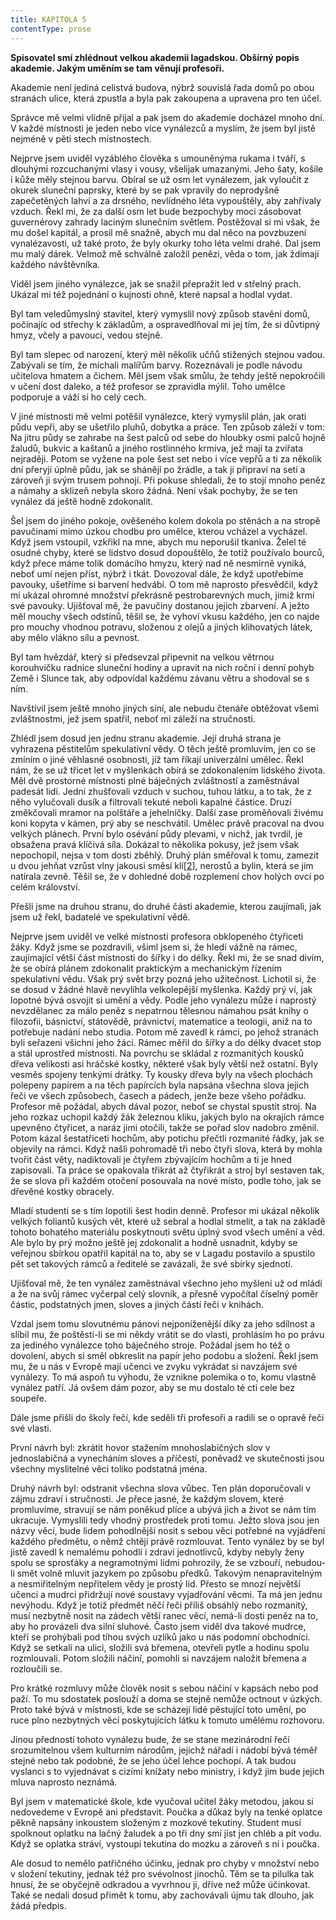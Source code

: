 ```yaml
---
title: KAPITOLA 5
contentType: prose
---
```


**Spisovatel smí zhlédnout velkou akademii lagadskou. Obšírný popis akademie. Jakým uměním se tam věnují profesoři.**

Akademie není jediná celistvá budova, nýbrž souvislá řada domů po obou stranách ulice, která zpustla a byla pak zakoupena a upravena pro ten účel.

Správce mě velmi vlídně přijal a pak jsem do akademie docházel mnoho dní. V každé místnosti je jeden nebo více vynálezců a myslím, že jsem byl jistě nejméně v pěti stech místnostech.

Nejprve jsem uviděl vyzáblého člověka s umouněnýma rukama i tváří, s dlouhými rozcuchanými vlasy i vousy, všelijak umazanými. Jeho šaty, košile i kůže měly stejnou barvu. Obíral se už osm let vynálezem, jak vyloučit z okurek sluneční paprsky, které by se pak vpravily do neprodyšně zapečetěných lahví a za drsného, nevlídného léta vypouštěly, aby zahřívaly vzduch. Řekl mi, že za další osm let bude bezpochyby moci zásobovat guvernérovy zahrady laciným slunečním světlem. Postěžoval si mi však, že mu došel kapitál, a prosil mě snažně, abych mu dal něco na povzbuzení vynalézavosti, už také proto, že byly okurky toho léta velmi drahé. Dal jsem mu malý dárek. Velmož mě schválně založil penězi, věda o tom, jak ždímají každého návštěvníka.

Viděl jsem jiného vynálezce, jak se snažil přepražit led v střelný prach. Ukázal mi též pojednání o kujnosti ohně, které napsal a hodlal vydat.

Byl tam veledůmyslný stavitel, který vymyslil nový způsob stavění domů, počínajíc od střechy k základům, a ospravedlňoval mi jej tím, že si důvtipný hmyz, včely a pavouci, vedou stejně.

Byl tam slepec od narození, který měl několik učňů stižených stejnou vadou. Zabývali se tím, že míchali malířům barvy. Rozeznávali je podle návodu učitelova hmatem a čichem. Měl jsem však smůlu, že tehdy ještě nepokročili v učení dost daleko, a též profesor se zpravidla mýlil. Toho umělce podporuje a váží si ho celý cech.

V jiné místnosti mě velmi potěšil vynálezce, který vymyslil plán, jak orati půdu vepři, aby se ušetřilo pluhů, dobytka a práce. Ten způsob záleží v tom: Na jitru půdy se zahrabe na šest palců od sebe do hloubky osmi palců hojně žaludů, bukvic a kaštanů a jiného rostlinného krmiva, jež mají ta zvířata nejraději. Potom se vyžene na pole šest set nebo i více vepřů a ti za několik dní přeryjí úplně půdu, jak se shánějí po žrádle, a tak ji připraví na setí a zároveň ji svým trusem pohnojí. Při pokuse shledali, že to stojí mnoho peněz a námahy a sklizeň nebyla skoro žádná. Není však pochyby, že se ten vynález dá ještě hodně zdokonalit.

Šel jsem do jiného pokoje, ověšeného kolem dokola po stěnách a na stropě pavučinami mimo úzkou chodbu pro umělce, kterou vcházel a vycházel. Když jsem vstoupil, vzkřikl na mne, abych mu neporušil tkaniva. Želel té osudné chyby, které se lidstvo dosud dopouštělo, že totiž používalo bourců, když přece máme tolik domácího hmyzu, který nad ně nesmírně vyniká, neboť umí nejen příst, nýbrž i tkát. Dovozoval dále, že když upotřebíme pavouky, ušetříme si barvení hedvábí. O tom mě naprosto přesvědčil, když mi ukázal ohromné množství překrásně pestrobarevných much, jimiž krmí své pavouky. Ujišťoval mě, že pavučiny dostanou jejich zbarvení. A ježto měl mouchy všech odstínů, těšil se, že vyhoví vkusu každého, jen co najde pro mouchy vhodnou potravu, složenou z olejů a jiných klihovatých látek, aby mělo vlákno sílu a pevnost.

Byl tam hvězdář, který si předsevzal připevnit na velkou větrnou korouhvičku radnice sluneční hodiny a upravit na nich roční i denní pohyb Země i Slunce tak, aby odpovídal každému závanu větru a shodoval se s ním.

Navštívil jsem ještě mnoho jiných síní, ale nebudu čtenáře obtěžovat všemi zvláštnostmi, jež jsem spatřil, neboť mi záleží na stručnosti.

Zhlédl jsem dosud jen jednu stranu akademie. Její druhá strana je vyhrazena pěstitelům spekulativní vědy. O těch ještě promluvím, jen co se zmíním o jiné věhlasné osobnosti, jíž tam říkají univerzální umělec. Řekl nám, že se už třicet let v myšlenkách obírá se zdokonalením lidského života. Měl dvě prostorné místnosti plné báječných zvláštností a zaměstnával padesát lidí. Jedni zhušťovali vzduch v suchou, tuhou látku, a to tak, že z něho vylučovali dusík a filtrovali tekuté neboli kapalné částice. Druzí změkčovali mramor na polštáře a jehelníčky. Další zase proměňovali živému koni kopyta v kámen, prý aby se neschvátil. Umělec právě pracoval na dvou velkých plánech. První bylo osévání půdy plevami, v nichž, jak tvrdil, je obsažena pravá klíčivá síla. Dokázal to několika pokusy, jež jsem však nepochopil, nejsa v tom dosti zběhlý. Druhý plán směřoval k tomu, zamezit u dvou jehňat vzrůst vlny jakousi směsí klí[\[2\]](./resources/undefined), nerostů a bylin, která se jim natírala zevně. Těšil se, že v dohledné době rozplemení chov holých ovcí po celém království.

Přešli jsme na druhou stranu, do druhé části akademie, kterou zaujímali, jak jsem už řekl, badatelé ve spekulativní vědě.

Nejprve jsem uviděl ve velké místnosti profesora obklopeného čtyřiceti žáky. Když jsme se pozdravili, všiml jsem si, že hledí vážně na rámec, zaujímající větší část místnosti do šířky i do délky. Řekl mi, že se snad divím, že se obírá plánem zdokonalit praktickým a mechanickým řízením spekulativní vědu. Však prý svět brzy pozná jeho užitečnost. Lichotil si, že se dosud v žádné hlavě nevylíhla velkolepější myšlenka. Každý prý ví, jak lopotné bývá osvojit si umění a vědy. Podle jeho vynálezu může i naprostý nevzdělanec za málo peněz s nepatrnou tělesnou námahou psát knihy o filozofii, básnictví, státovědě, právnictví, matematice a teologii, aniž na to potřebuje nadání nebo studia. Potom mě zavedl k rámci, po jehož stranách byli seřazeni všichni jeho žáci. Rámec měřil do šířky a do délky dvacet stop a stál uprostřed místnosti. Na povrchu se skládal z rozmanitých kousků dřeva velikosti asi hráčské kostky, některé však byly větší než ostatní. Byly vesměs spojeny tenkými drátky. Ty kousky dřeva byly na všech plochách polepeny papírem a na těch papírcích byla napsána všechna slova jejich řeči ve všech způsobech, časech a pádech, jenže beze všeho pořádku. Profesor mě požádal, abych dával pozor, neboť se chystal spustit stroj. Na jeho rozkaz uchopil každý žák železnou kliku, jakých bylo na okrajích rámce upevněno čtyřicet, a naráz jimi otočili, takže se pořad slov nadobro změnil. Potom kázal šestatřiceti hochům, aby potichu přečtli rozmanité řádky, jak se objevily na rámci. Když našli pohromadě tři nebo čtyři slova, která by mohla tvořit část věty, nadiktovali je čtyřem zbývajícím hochům a ti je hned zapisovali. Ta práce se opakovala třikrát až čtyřikrát a stroj byl sestaven tak, že se slova při každém otočení posouvala na nové místo, podle toho, jak se dřevěné kostky obracely.

Mladí studenti se s tím lopotili šest hodin denně. Profesor mi ukázal několik velkých foliantů kusých vět, které už sebral a hodlal stmelit, a tak na základě tohoto bohatého materiálu poskytnouti světu úplný svod všech umění a věd. Ale bylo by prý možno ještě jej zdokonalit a hodně usnadnit, kdyby se veřejnou sbírkou opatřil kapitál na to, aby se v Lagadu postavilo a spustilo pět set takových rámců a ředitelé se zavázali, že své sbírky sjednotí.

Ujišťoval mě, že ten vynález zaměstnával všechno jeho myšlení už od mládí a že na svůj rámec vyčerpal celý slovník, a přesně vypočítal číselný poměr částic, podstatných jmen, sloves a jiných částí řeči v knihách.

Vzdal jsem tomu slovutnému pánovi nejponíženější díky za jeho sdílnost a slíbil mu, že poštěstí-li se mi někdy vrátit se do vlasti, prohlásím ho po právu za jediného vynálezce toho báječného stroje. Požádal jsem ho též o dovolení, abych si směl obkreslit na papír jeho podobu a složení. Řekl jsem mu, že u nás v Evropě mají učenci ve zvyku vykrádat si navzájem své vynálezy. To má aspoň tu výhodu, že vznikne polemika o to, komu vlastně vynález patří. Já ovšem dám pozor, aby se mu dostalo té cti cele bez soupeře.

Dále jsme přišli do školy řečí, kde seděli tři profesoři a radili se o opravě řeči své vlasti.

První návrh byl: zkrátit hovor stažením mnohoslabičných slov v jednoslabičná a vynecháním sloves a příčestí, poněvadž ve skutečnosti jsou všechny myslitelné věci toliko podstatná jména.

Druhý návrh byl: odstranit všechna slova vůbec. Ten plán doporučovali v zájmu zdraví i stručnosti. Je přece jasné, že každým slovem, které promluvíme, stravují se nám poněkud plíce a ubývá jich a život se nám tím ukracuje. Vymyslili tedy vhodný prostředek proti tomu. Ježto slova jsou jen názvy věcí, bude lidem pohodlnější nosit s sebou věci potřebné na vyjádření každého předmětu, o němž chtějí právě rozmlouvat. Tento vynález by se byl jistě zavedl k nemalému pohodlí i zdraví jednotlivců, kdyby nebyly ženy spolu se sprosťáky a negramotnými lidmi pohrozily, že se vzbouří, nebudou-li smět volně mluvit jazykem po způsobu předků. Takovým nenapravitelným a nesmiřitelným nepřítelem vědy je prostý lid. Přesto se mnozí největší učenci a mudrci přidržují nové soustavy vyjadřování věcmi. Ta má jen jednu nevýhodu. Když je totiž předmět něčí řeči příliš obsáhlý nebo rozmanitý, musí nezbytně nosit na zádech větší ranec věcí, nemá-li dosti peněz na to, aby ho provázeli dva silní sluhové. Často jsem viděl dva takové mudrce, kteří se prohýbali pod tíhou svých uzlíků jako u nás podomní obchodníci. Když se setkali na ulici, složili svá břemena, otevřeli pytle a hodinu spolu rozmlouvali. Potom složili náčiní, pomohli si navzájem naložit břemena a rozloučili se.

Pro krátké rozmluvy může člověk nosit s sebou náčiní v kapsách nebo pod paží. To mu sdostatek poslouží a doma se stejně nemůže octnout v úzkých. Proto také bývá v místnosti, kde se scházejí lidé pěstující toto umění, po ruce plno nezbytných věcí poskytujících látku k tomuto umělému rozhovoru.

Jinou předností tohoto vynálezu bude, že se stane mezinárodní řečí srozumitelnou všem kulturním národům, jejichž nářadí i nádobí bývá téměř stejné nebo tak podobné, že se jeho účel lehce pochopí. A tak budou vyslanci s to vyjednávat s cizími knížaty nebo ministry, i když jim bude jejich mluva naprosto neznámá.

Byl jsem v matematické škole, kde vyučoval učitel žáky metodou, jakou si nedovedeme v Evropě ani představit. Poučka a důkaz byly na tenké oplatce pěkně napsány inkoustem složeným z mozkové tekutiny. Student musí spolknout oplatku na lačný žaludek a po tři dny smí jíst jen chléb a pít vodu. Když se oplatka stráví, vystoupí tekutina do mozku a zároveň s ní i poučka.

Ale dosud to nemělo patřičného účinku, jednak pro chyby v množství nebo v složení tekutiny, jednak též pro svévolnost jinochů. Těm se ta pilulka tak hnusí, že se obyčejně odkradou a vyvrhnou ji, dříve než může účinkovat. Také se nedali dosud přimět k tomu, aby zachovávali újmu tak dlouho, jak žádá předpis.
